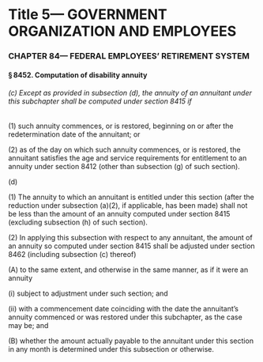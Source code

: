 
# Title 5— GOVERNMENT ORGANIZATION AND EMPLOYEES
### CHAPTER 84— FEDERAL EMPLOYEES’ RETIREMENT SYSTEM
#### § 8452. Computation of disability annuity
###### (c) Except as provided in subsection (d), the annuity of an annuitant under this subchapter shall be computed under section 8415 if

(1) such annuity commences, or is restored, beginning on or after the redetermination date of the annuitant; or

(2) as of the day on which such annuity commences, or is restored, the annuitant satisfies the age and service requirements for entitlement to an annuity under section 8412 (other than subsection (g) of such section).

(d)

(1) The annuity to which an annuitant is entitled under this section (after the reduction under subsection (a)(2), if applicable, has been made) shall not be less than the amount of an annuity computed under section 8415 (excluding subsection (h) of such section).

(2) In applying this subsection with respect to any annuitant, the amount of an annuity so computed under section 8415 shall be adjusted under section 8462 (including subsection (c) thereof)

(A) to the same extent, and otherwise in the same manner, as if it were an annuity

(i) subject to adjustment under such section; and

(ii) with a commencement date coinciding with the date the annuitant’s annuity commenced or was restored under this subchapter, as the case may be; and

(B) whether the amount actually payable to the annuitant under this section in any month is determined under this subsection or otherwise.
